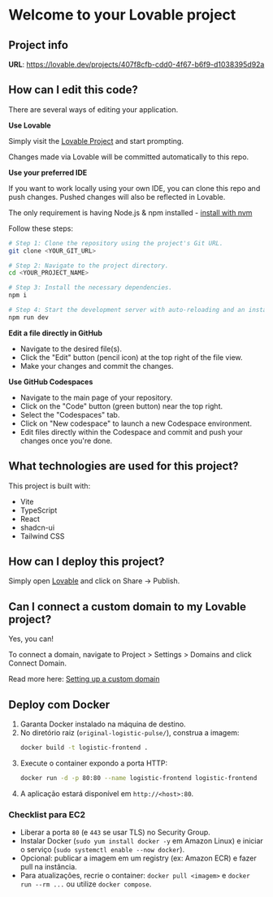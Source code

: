 # Welcome to your Lovable project

## Project info

**URL**: https://lovable.dev/projects/407f8cfb-cdd0-4f67-b6f9-d1038395d92a

## How can I edit this code?

There are several ways of editing your application.

**Use Lovable**

Simply visit the [Lovable Project](https://lovable.dev/projects/407f8cfb-cdd0-4f67-b6f9-d1038395d92a) and start prompting.

Changes made via Lovable will be committed automatically to this repo.

**Use your preferred IDE**

If you want to work locally using your own IDE, you can clone this repo and push changes. Pushed changes will also be reflected in Lovable.

The only requirement is having Node.js & npm installed - [install with nvm](https://github.com/nvm-sh/nvm#installing-and-updating)

Follow these steps:

```sh
# Step 1: Clone the repository using the project's Git URL.
git clone <YOUR_GIT_URL>

# Step 2: Navigate to the project directory.
cd <YOUR_PROJECT_NAME>

# Step 3: Install the necessary dependencies.
npm i

# Step 4: Start the development server with auto-reloading and an instant preview.
npm run dev
```

**Edit a file directly in GitHub**

- Navigate to the desired file(s).
- Click the "Edit" button (pencil icon) at the top right of the file view.
- Make your changes and commit the changes.

**Use GitHub Codespaces**

- Navigate to the main page of your repository.
- Click on the "Code" button (green button) near the top right.
- Select the "Codespaces" tab.
- Click on "New codespace" to launch a new Codespace environment.
- Edit files directly within the Codespace and commit and push your changes once you're done.

## What technologies are used for this project?

This project is built with:

- Vite
- TypeScript
- React
- shadcn-ui
- Tailwind CSS

## How can I deploy this project?

Simply open [Lovable](https://lovable.dev/projects/407f8cfb-cdd0-4f67-b6f9-d1038395d92a) and click on Share -> Publish.

## Can I connect a custom domain to my Lovable project?

Yes, you can!

To connect a domain, navigate to Project > Settings > Domains and click Connect Domain.

Read more here: [Setting up a custom domain](https://docs.lovable.dev/tips-tricks/custom-domain#step-by-step-guide)

## Deploy com Docker

1. Garanta Docker instalado na máquina de destino.
2. No diretório raiz (`original-logistic-pulse/`), construa a imagem:
   ```bash
   docker build -t logistic-frontend .
   ```
3. Execute o container expondo a porta HTTP:
   ```bash
   docker run -d -p 80:80 --name logistic-frontend logistic-frontend
   ```
4. A aplicação estará disponível em `http://<host>:80`.

### Checklist para EC2
- Liberar a porta `80` (e `443` se usar TLS) no Security Group.
- Instalar Docker (`sudo yum install docker -y` em Amazon Linux) e iniciar o serviço (`sudo systemctl enable --now docker`).
- Opcional: publicar a imagem em um registry (ex: Amazon ECR) e fazer pull na instância.
- Para atualizações, recrie o container: `docker pull <imagem>` e `docker run --rm ...` ou utilize `docker compose`.
